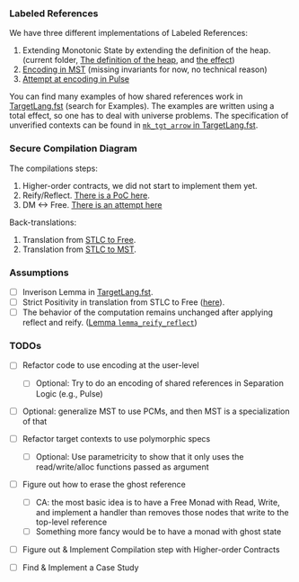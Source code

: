 ### Labeled References

We have three different implementations of Labeled References:
1. Extending Monotonic State by extending the definition of the heap. (current folder, [The definition of the heap](./Labeled.Monotonic.Heap.fsti), and [the effect](./Labeled.MST.fst))
2. [Encoding in MST](./experiments/LabelsInST.fst) (missing invariants for now, no technical reason)
3. [Attempt at encoding in Pulse](./experiments/shared_in_pulse/SharedInPulse.fst)

You can find many examples of how shared references work in [TargetLang.fst](./TargetLang.fst) (search for Examples).
The examples are written using a total effect, so one has to deal with universe problems.
The specification of unverified contexts can be found in [`mk_tgt_arrow` in TargetLang.fst](./TargetLang.fst).

### Secure Compilation Diagram

The compilations steps:
1. Higher-order contracts, we did not start to implement them yet.
2. Reify/Reflect. [There is a PoC here](./experiments/mst_reifyreflect/MSTReifyReflect.fst).
3. DM <-> Free. [There is an attempt here](./experiments/mst_handleaway/FreeParam.fst)

Back-translations:
1. Translation from [STLC to Free](./Translation2.fst).
2. Translation from [STLC to MST](./Translation.fst).

### Assumptions

- [ ] Inverison Lemma in [TargetLang.fst](./TargetLang.fst).
- [ ] Strict Positivity in translation from STLC to Free ([here](./Translation2.fst)). 
- [ ] The behavior of the computation remains unchanged after applying reflect and reify. ([Lemma `lemma_reify_reflect`](./experiments/mst_reifyreflect/MSTReifyReflect.fst))

### TODOs

- [ ] Refactor code to use encoding at the user-level
    - [ ] Optional: Try to do an encoding of shared references in Separation Logic (e.g., Pulse)
- [ ] Optional: generalize MST to use PCMs, and then MST is a specialization of that
- [ ] Refactor target contexts to use polymorphic specs
    - [ ] Optional: Use parametricity to show that it only uses the read/write/alloc functions passed as argument
- [ ] Figure out how to erase the ghost reference
    - [ ] CA: the most basic idea is to have a Free Monad with Read, Write, and implement a handler than removes those nodes that write to the top-level reference
    - [ ] Something more fancy would be to have a monad with ghost state
- [ ] Figure out & Implement Compilation step with Higher-order Contracts
- [ ] Find & Implement a Case Study

